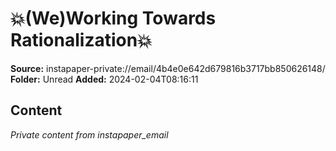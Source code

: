 # 💥(We)Working Towards Rationalization💥

**Source:** instapaper-private://email/4b4e0e642d679816b3717bb850626148/
**Folder:** Unread
**Added:** 2024-02-04T08:16:11




## Content
*Private content from instapaper_email*
